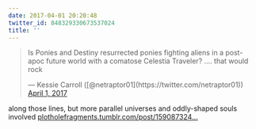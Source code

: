 ```yaml
---
date: 2017-04-01 20:20:48
twitter_id: 848329330673537024
title: ''
---
```


<blockquote class="twitter-tweet"><p lang="en" dir="ltr">Is Ponies and Destiny resurrected ponies fighting aliens in a post-apoc future world with a comatose Celestia Traveler? .... that would rock</p>&mdash; Kessie Carroll ([@netraptor01](https://twitter.com/netraptor01)) <a href="https://twitter.com/netraptor01/status/848296424047509505?ref_src=twsrc%5Etfw">April 1, 2017</a></blockquote>
<script async src="https://platform.twitter.com/widgets.js" charset="utf-8"></script>

along those lines, but more parallel universes and oddly-shaped souls involved [plotholefragments.tumblr.com/post/159087324…](http://plotholefragments.tumblr.com/post/159087324651/inspired-by-this-picture-by-chyronsmaiden-hey)
